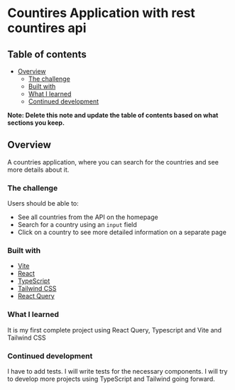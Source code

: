 # Countires Application with rest countires api


## Table of contents

- [Overview](#overview)
  - [The challenge](#the-challenge)
  - [Built with](#built-with)
  - [What I learned](#what-i-learned)
  - [Continued development](#continued-development)

**Note: Delete this note and update the table of contents based on what sections you keep.**

## Overview

A countries application, where you can search for the countries and see more details about it.

### The challenge

Users should be able to:

- See all countries from the API on the homepage
- Search for a country using an `input` field
- Click on a country to see more detailed information on a separate page

### Built with
- [Vite](https://vitejs.dev/) 
- [React](https://reactjs.org/)
- [TypeScript](https://www.typescriptlang.org/)
- [Tailwind CSS](https://tailwindcss.com/)
- [React Query](https://tanstack.com/query/latest/)

### What I learned

It is my first complete project using React Query, Typescript and Vite and Tailwind CSS

### Continued development

I have to add tests. I will write tests for the necessary components. 
I will try to develop more projects using TypeScript and Tailwind going forward. 

